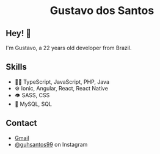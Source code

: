<h1 align="center">
  Gustavo dos Santos
</h1>

## Hey! 👋
I'm Gustavo, a 22 years old developer from Brazil.

## Skills
- 👨‍💻 TypeScript, JavaScript, PHP, Java
- ⚙️ Ionic, Angular, React, React Native
- 👁️ SASS, CSS
- 💽 MySQL, SQL

## Contact
- [Gmail](mailto:gustavo.santos.dev99@gmail.com.br)
- [@guhsantos99](https://www.instagram.com/guhsantos99/) on Instagram
